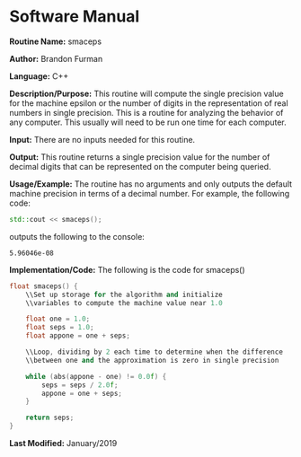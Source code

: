 # Software Manual

**Routine Name:** smaceps

**Author:** Brandon Furman

**Language:** C++

**Description/Purpose:** This routine will compute the single precision value for the machine epsilon or the number of digits
in the representation of real numbers in single precision. This is a routine for analyzing the behavior of any computer. This
usually will need to be run one time for each computer.

**Input:** There are no inputs needed for this routine.

**Output:** This routine returns a single precision value for the number of decimal digits that can be represented on the
computer being queried.

**Usage/Example:** The routine has no arguments and only outputs the default machine precision in terms of a decimal number. For example, the following code:
```cpp
std::cout << smaceps();
```
outputs the following to the console:
```
5.96046e-08
```

**Implementation/Code:** The following is the code for smaceps()

```cpp
float smaceps() {
	\\Set up storage for the algorithm and initialize
	\\variables to compute the machine value near 1.0

	float one = 1.0;
	float seps = 1.0;
	float appone = one + seps;

	\\Loop, dividing by 2 each time to determine when the difference
	\\between one and the approximation is zero in single precision

	while (abs(appone - one) != 0.0f) {
		seps = seps / 2.0f;
		appone = one + seps;
	}

	return seps;
}
```

**Last Modified:** January/2019
